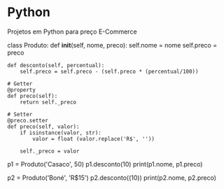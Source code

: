 # Python
Projetos em Python para preço E-Commerce

class Produto:
    def __init__(self, nome, preco):
        self.nome = nome
        self.preco = preco

    def desconto(self, percentual):
        self.preco = self.preco - (self.preco * (percentual/100))

    # Getter
    @property
    def preco(self):
        return self._preco

    # Setter
    @preco.setter
    def preco(self, valor):
        if isinstance(valor, str):
            valor = float (valor.replace('R$', ''))

        self._preco = valor



p1 = Produto('Casaco', 50)
p1.desconto(10)
print(p1.nome, p1.preco)

p2 = Produto('Boné', 'R$15')
p2.desconto((10))
print(p2.nome, p2.preco)
